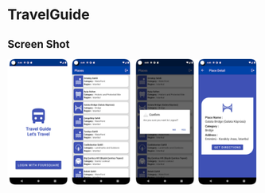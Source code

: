 # TravelGuide

## Screen Shot
<img src="https://github.com/bilkeonur/TravelGuide/blob/main/app/src/main/res/drawable/screen_shot.png" width="1300">
